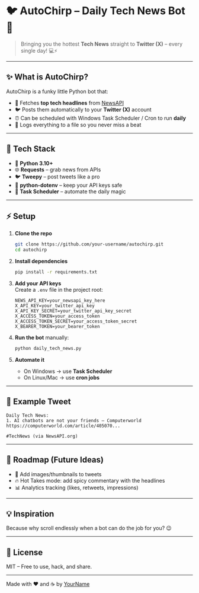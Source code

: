 # 🐦 AutoChirp – Daily Tech News Bot 🚀  

> Bringing you the hottest **Tech News** straight to **Twitter (X)** – every single day! 💻⚡  

---

## ✨ What is AutoChirp?  
AutoChirp is a funky little Python bot that:  
- 📰 Fetches **top tech headlines** from [NewsAPI](https://newsapi.org)  
- 🐦 Posts them automatically to your **Twitter (X)** account  
- ⏰ Can be scheduled with Windows Task Scheduler / Cron to run **daily**  
- 💾 Logs everything to a file so you never miss a beat  

---

## 🔧 Tech Stack  
- 🐍 **Python 3.10+**  
- 🌐 **Requests** – grab news from APIs  
- 🐦 **Tweepy** – post tweets like a pro  
- 🔑 **python-dotenv** – keep your API keys safe  
- 📜 **Task Scheduler** – automate the daily magic  

---

## ⚡ Setup  

1. **Clone the repo**  
   ```bash
   git clone https://github.com/your-username/autochirp.git
   cd autochirp
   ```

2. **Install dependencies**  
   ```bash
   pip install -r requirements.txt
   ```

3. **Add your API keys**  
   Create a `.env` file in the project root:  
   ```env
   NEWS_API_KEY=your_newsapi_key_here
   X_API_KEY=your_twitter_api_key
   X_API_KEY_SECRET=your_twitter_api_key_secret
   X_ACCESS_TOKEN=your_access_token
   X_ACCESS_TOKEN_SECRET=your_access_token_secret
   X_BEARER_TOKEN=your_bearer_token
   ```

4. **Run the bot** manually:  
   ```bash
   python daily_tech_news.py
   ```

5. **Automate it**  
   - On Windows → use **Task Scheduler**  
   - On Linux/Mac → use **cron jobs**  

---

## 📝 Example Tweet  

```
Daily Tech News:
1. AI chatbots are not your friends – Computerworld
https://computerworld.com/article/405070...

#TechNews (via NewsAPI.org)
```

---

## 🚀 Roadmap (Future Ideas)  
- 🎨 Add images/thumbnails to tweets  
- 🔥 Hot Takes mode: add spicy commentary with the headlines  
- 📊 Analytics tracking (likes, retweets, impressions)  

---

## 💡 Inspiration  
Because why scroll endlessly when a bot can do the job for you? 😉  

---

## 📜 License  
MIT – Free to use, hack, and share.  

---

Made with ❤️ and ☕ by [YourName](https://github.com/your-username)  

